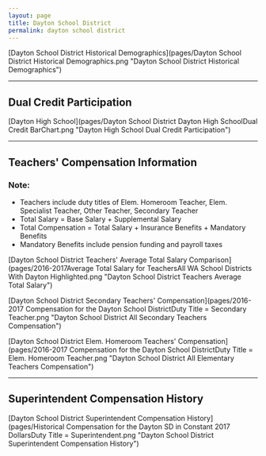 ```yaml
---
layout: page
title: Dayton School District
permalink: dayton school district
---
```



[Dayton School District Historical Demographics](pages/Dayton School District Historical Demographics.png "Dayton School District Historical Demographics")

___

## Dual Credit Participation

[Dayton High School](pages/Dayton School District Dayton High SchoolDual Credit BarChart.png "Dayton High School Dual Credit Participation")


___

## Teachers' Compensation Information
### Note:
- Teachers include duty titles of Elem. Homeroom Teacher, Elem. Specialist Teacher, Other Teacher, Secondary Teacher
- Total Salary = Base Salary + Supplemental Salary
- Total Compensation = Total Salary + Insurance Benefits + Mandatory Benefits
- Mandatory Benefits include pension funding and payroll taxes

[Dayton School District Teachers' Average Total Salary Comparison](pages/2016-2017Average Total Salary for TeachersAll WA School Districts With Dayton Highlighted.png "Dayton School District Teachers Average Total Salary")

[Dayton School District Secondary Teachers' Compensation](pages/2016-2017 Compensation for the Dayton School DistrictDuty Title = Secondary Teacher.png "Dayton School District All Secondary Teachers Compensation")

[Dayton School District Elem. Homeroom Teachers' Compensation](pages/2016-2017 Compensation for the Dayton School DistrictDuty Title = Elem. Homeroom Teacher.png "Dayton School District All Elementary Teachers Compensation")


___

## Superintendent Compensation History

[Dayton School District Superintendent Compensation History](pages/Historical Compensation for the Dayton SD in Constant 2017 DollarsDuty Title = Superintendent.png "Dayton School District Superintendent Compensation History")

